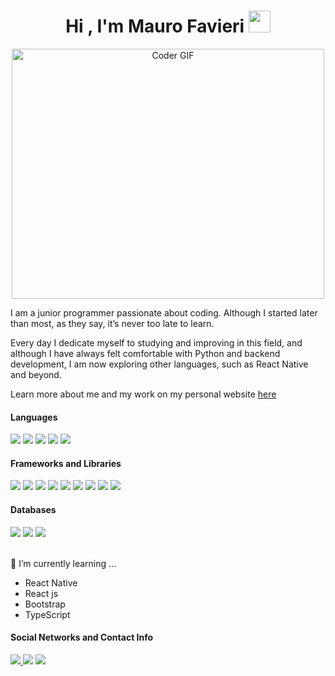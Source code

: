 <h1 align="center">Hi , I'm Mauro Favieri <img src="https://media.giphy.com/media/hvRJCLFzcasrR4ia7z/giphy.gif" width="35"></h1>
<p align="center">
  <img src="https://media.giphy.com/media/SWoSkN6DxTszqIKEqv/giphy.gif" alt="Coder GIF" width="500" height="400">
</p>

<p>I am a junior programmer passionate about coding. Although I started later than most, as they say, it’s never too late to learn.</p>

<p>Every day I dedicate myself to studying and improving in this field, and although I have always felt comfortable with Python and backend development, I am now exploring other languages, such as React Native and beyond.</p>

<p>Learn more about me and my work on my personal website <a href="#"> here </a></p>

<h4> Languages </h4>
<span> 
  <img src="https://img.shields.io/badge/python-3670A0?style=for-the-badge&logo=python&logoColor=ffdd54">
  <img src="https://img.shields.io/badge/HTML5-E34F26?style=for-the-badge&logo=html5&logoColor=white">
  <img src="https://img.shields.io/badge/CSS3-1572B6?style=for-the-badge&logo=css3&logoColor=white">
  <img src="https://img.shields.io/badge/JavaScript-F7DF1E?style=for-the-badge&logo=javascript&logoColor=black">  
  <img src="https://img.shields.io/badge/typescript-%23007ACC.svg?style=for-the-badge&logo=typescript&logoColor=white">
  
  

</span>

<h4 align="left">Frameworks and Libraries</h4>
<span> 
<img src="https://img.shields.io/badge/django-%23092E20.svg?style=for-the-badge&logo=django&logoColor=white">
<img src="https://img.shields.io/badge/DJANGO-REST-ff1709?style=for-the-badge&logo=django&logoColor=white&color=ff1709&labelColor=gray">
<img src="https://img.shields.io/badge/FastAPI-005571?style=for-the-badge&logo=fastapi">
<img src="https://img.shields.io/badge/flask-%23000.svg?style=for-the-badge&logo=flask&logoColor=white">
<img src="https://img.shields.io/badge/jinja-white.svg?style=for-the-badge&logo=jinja&logoColor=black">
<img src="https://img.shields.io/badge/react-%2320232a.svg?style=for-the-badge&logo=react&logoColor=%2361DAFB">
<img src="https://img.shields.io/badge/react_native-%2320232a.svg?style=for-the-badge&logo=react&logoColor=%2361DAFB">
<img src="https://img.shields.io/badge/bootstrap-%238511FA.svg?style=for-the-badge&logo=bootstrap&logoColor=white">
<img src="https://img.shields.io/badge/pandas-%23150458.svg?style=for-the-badge&logo=pandas&logoColor=white">
</span>

<h4 align="left">Databases </h4>
<span> 
<img src="https://img.shields.io/badge/mysql-4479A1.svg?style=for-the-badge&logo=mysql&logoColor=white">
<img src="https://img.shields.io/badge/sqlite-%2307405e.svg?style=for-the-badge&logo=sqlite&logoColor=white">
<img src="https://img.shields.io/badge/postgres-%23316192.svg?style=for-the-badge&logo=postgresql&logoColor=white">
</span><br><br>
 
🌱 I’m currently learning ...
- React Native
- React js
- Bootstrap
- TypeScript

<h4 align="left">Social Networks and Contact Info</h4>  
<span> 
<a href="www.linkedin.com/in/mauro-favieri-robles-a693942b0"><img src="https://img.shields.io/badge/linkedin-%230077B5.svg?style=for-the-badge&logo=linkedin&logoColor=white"> <a> 
<img src="https://img.shields.io/badge/Microsoft_Outlook-0078D4?style=for-the-badge&logo=microsoft-outlook&logoColor=white">
<img src="https://img.shields.io/badge/WhatsApp-25D366?style=for-the-badge&logo=whatsapp&logoColor=white">
</span>


